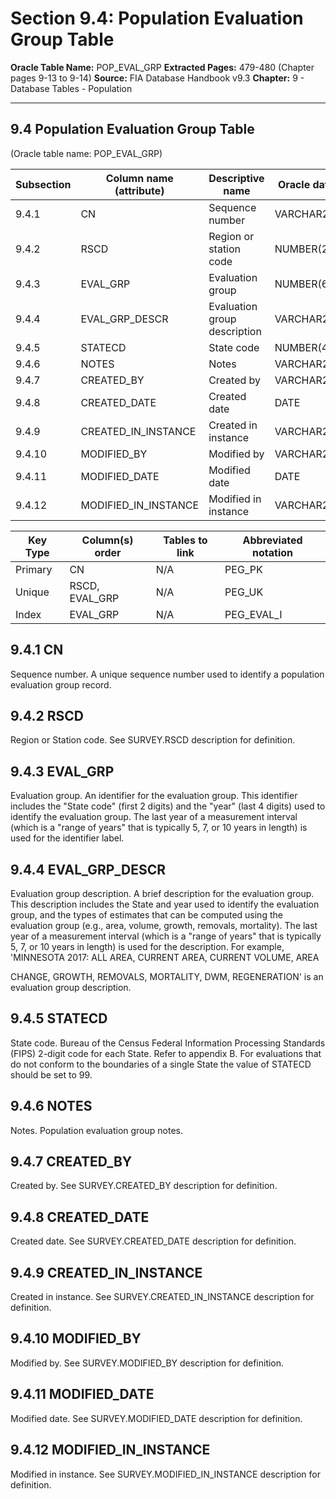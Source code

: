# Section 9.4: Population Evaluation Group Table
**Oracle Table Name:** POP_EVAL_GRP
**Extracted Pages:** 479-480 (Chapter pages 9-13 to 9-14)
**Source:** FIA Database Handbook v9.3
**Chapter:** 9 - Database Tables - Population

---

## 9.4 Population Evaluation Group Table

(Oracle table name: POP\_EVAL\_GRP)

| Subsection   | Column name (attribute)   | Descriptive name             | Oracle data type   |
|--------------|---------------------------|------------------------------|--------------------|
| 9.4.1        | CN                        | Sequence number              | VARCHAR2(34)       |
| 9.4.2        | RSCD                      | Region or station code       | NUMBER(2)          |
| 9.4.3        | EVAL_GRP                  | Evaluation group             | NUMBER(6)          |
| 9.4.4        | EVAL_GRP_DESCR            | Evaluation group description | VARCHAR2(255)      |
| 9.4.5        | STATECD                   | State code                   | NUMBER(4)          |
| 9.4.6        | NOTES                     | Notes                        | VARCHAR2(2000)     |
| 9.4.7        | CREATED_BY                | Created by                   | VARCHAR2(30)       |
| 9.4.8        | CREATED_DATE              | Created date                 | DATE               |
| 9.4.9        | CREATED_IN_INSTANCE       | Created in instance          | VARCHAR2(6)        |
| 9.4.10       | MODIFIED_BY               | Modified by                  | VARCHAR2(30)       |
| 9.4.11       | MODIFIED_DATE             | Modified date                | DATE               |
| 9.4.12       | MODIFIED_IN_INSTANCE      | Modified in instance         | VARCHAR2(6)        |

| Key Type   | Column(s) order   | Tables to link   | Abbreviated notation   |
|------------|-------------------|------------------|------------------------|
| Primary    | CN                | N/A              | PEG_PK                 |
| Unique     | RSCD, EVAL_GRP    | N/A              | PEG_UK                 |
| Index      | EVAL_GRP          | N/A              | PEG_EVAL_I             |

## 9.4.1 CN

Sequence number. A unique sequence number used to identify a population evaluation group record.

## 9.4.2 RSCD

Region or Station code. See SURVEY.RSCD description for definition.

## 9.4.3 EVAL\_GRP

Evaluation group. An identifier for the evaluation group. This identifier includes the "State code" (first 2 digits) and the "year" (last 4 digits) used to identify the evaluation group. The last year of a measurement interval (which is a "range of years" that is typically 5, 7, or 10 years in length) is used for the identifier label.

## 9.4.4 EVAL\_GRP\_DESCR

Evaluation group description. A brief description for the evaluation group. This description includes the State and year used to identify the evaluation group, and the types of estimates that can be computed using the evaluation group (e.g., area, volume, growth, removals, mortality). The last year of a measurement interval (which is a "range of years" that is typically 5, 7, or 10 years in length) is used for the description. For example, 'MINNESOTA 2017: ALL AREA, CURRENT AREA, CURRENT VOLUME, AREA

CHANGE, GROWTH, REMOVALS, MORTALITY, DWM, REGENERATION' is an evaluation group description.

## 9.4.5 STATECD

State code. Bureau of the Census Federal Information Processing Standards (FIPS) 2-digit code for each State. Refer to appendix B. For evaluations that do not conform to the boundaries of a single State the value of STATECD should be set to 99.

## 9.4.6 NOTES

Notes. Population evaluation group notes.

## 9.4.7 CREATED\_BY

Created by. See SURVEY.CREATED\_BY description for definition.

## 9.4.8 CREATED\_DATE

Created date. See SURVEY.CREATED\_DATE description for definition.

## 9.4.9 CREATED\_IN\_INSTANCE

Created in instance. See SURVEY.CREATED\_IN\_INSTANCE description for definition.

## 9.4.10 MODIFIED\_BY

Modified by. See SURVEY.MODIFIED\_BY description for definition.

## 9.4.11 MODIFIED\_DATE

Modified date. See SURVEY.MODIFIED\_DATE description for definition.

## 9.4.12 MODIFIED\_IN\_INSTANCE

Modified in instance. See SURVEY.MODIFIED\_IN\_INSTANCE description for definition.
